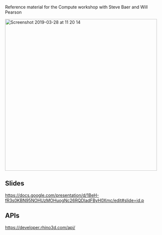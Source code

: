 Reference material for the Compute workshop with Steve Baer and Will Pearson

<img width="499" alt="Screenshot 2019-03-28 at 11 20 14" src="https://user-images.githubusercontent.com/121068/55182861-d46fbb00-514b-11e9-9fdf-05d92d18c9de.png">

## Slides
https://docs.google.com/presentation/d/1BeH-fR3s0KBN95NOHUzMOHuogNc26RQDladFByH0Xmc/edit#slide=id.p

## APIs
https://developer.rhino3d.com/api/
